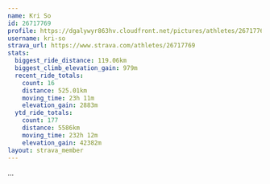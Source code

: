 ```yaml
---
name: Kri So
id: 26717769
profile: https://dgalywyr863hv.cloudfront.net/pictures/athletes/26717769/7761026/13/large.jpg
username: kri-so
strava_url: https://www.strava.com/athletes/26717769
stats:
  biggest_ride_distance: 119.06km
  biggest_climb_elevation_gain: 979m
  recent_ride_totals:
    count: 16
    distance: 525.01km
    moving_time: 23h 11m
    elevation_gain: 2883m
  ytd_ride_totals:
    count: 177
    distance: 5586km
    moving_time: 232h 12m
    elevation_gain: 42382m
layout: strava_member
--- 
```

...
